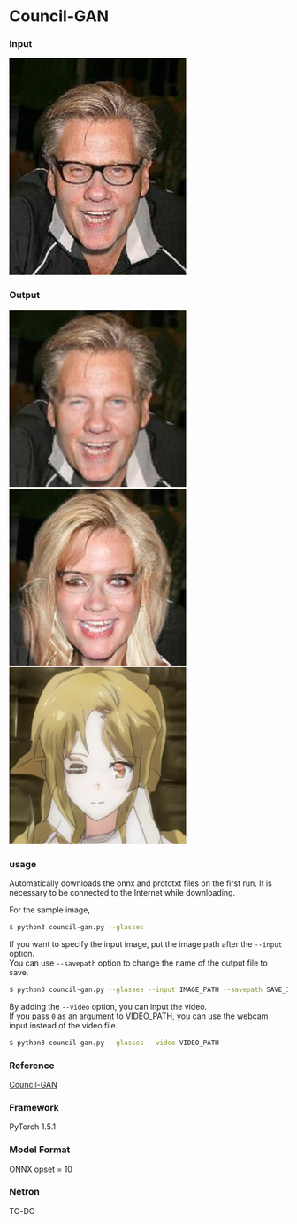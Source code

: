 # Council-GAN

### Input
<img src='sample.jpg' width='320px'>


### Output
<img src='output_glasses.png' width='320px'>

<img src='output_m2f.png' width='320px'>

<img src='output_anime.png' width='320px'>


### usage
Automatically downloads the onnx and prototxt files on the first run.
It is necessary to be connected to the Internet while downloading.

For the sample image,
``` bash
$ python3 council-gan.py --glasses
```

If you want to specify the input image, put the image path after the `--input` option.  
You can use `--savepath` option to change the name of the output file to save.
```bash
$ python3 council-gan.py --glasses --input IMAGE_PATH --savepath SAVE_IMAGE_PATH
```

By adding the `--video` option, you can input the video.   
If you pass `0` as an argument to VIDEO_PATH, you can use the webcam input instead of the video file.
```bash
$ python3 council-gan.py --glasses --video VIDEO_PATH
```

### Reference
[Council-GAN](https://github.com/Onr/Council-GAN)

### Framework
PyTorch 1.5.1

### Model Format
ONNX opset = 10

### Netron

TO-DO